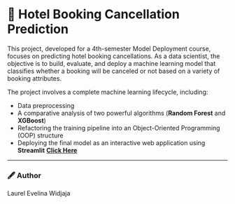 # 🏨 Hotel Booking Cancellation Prediction
This project, developed for a 4th-semester Model Deployment course, focuses on predicting hotel booking cancellations. As a data scientist, the objective is to build, evaluate, and deploy a machine learning model that classifies whether a booking will be canceled or not based on a variety of booking attributes.

The project involves a complete machine learning lifecycle, including:
* Data preprocessing
* A comparative analysis of two powerful algorithms (**Random Forest** and **XGBoost**)
* Refactoring the training pipeline into an Object-Oriented Programming (OOP) structure
* Deploying the final model as an interactive web application using **Streamlit** **[Click Here](https://2702213770laurelevelinawidjajautsmodeldeploymentigdvvkotra9hk.streamlit.app/)**

---

### 🖋 Author
Laurel Evelina Widjaja
